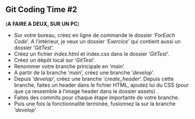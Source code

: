 ## Git Coding Time #2

(**A FAIRE A DEUX, SUR UN PC**)

- Sur votre bureau, créez en ligne de commande le dossier ‘*ForEach Code*’. A l’intérieur, je veux un dossier ‘*Exercice*’ qui contient aussi un dossier ‘*GitTest*’.
- Créez un fichier *index.html* et index.css dans le dossier ‘*GitTest*’.
- Créez un dépôt local sur ‘*GitTest*’. 
- Renommer votre branche principale en ‘*main*’. 
- A partir de la branche ‘*main*’, créez une branche ‘*develop*’. 
- Depuis ‘*develop*’, créez une branche ‘*create_header*’. Depuis cette branche, faites un header dans le fichier HTML, ajoutez lui du CSS (pour que ça ressemble à l’image header dans le dossier assets) .
- Faites des commits pour chaque étape importante de votre branche.
- Puis une fois la fonctionnalité terminée, fusionnez la sur la branche ‘*develop*’